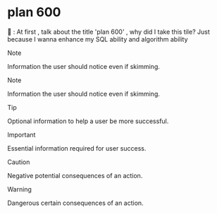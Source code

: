 # plan 600 

🤣 : At first ,  talk about the title 'plan 600' , why did I take this tile? Just because I wanna enhance my SQL ability and algorithm ability  

> [!NOTE]
> Information the user should notice even if skimming.

> [!NOTE]
> Information the user should notice even if skimming.

> [!TIP]
> Optional information to help a user be more successful.

> [!IMPORTANT]
> Essential information required for user success.

> [!CAUTION]
> Negative potential consequences of an action.

> [!WARNING]
> Dangerous certain consequences of an action.

